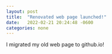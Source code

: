 ```yaml
---
layout: post
title:  "Renovated web page launched!"
date:   2022-02-21 20:24:48 -0600
categories: none
---
```


I migrated my old web page to github.io! 
